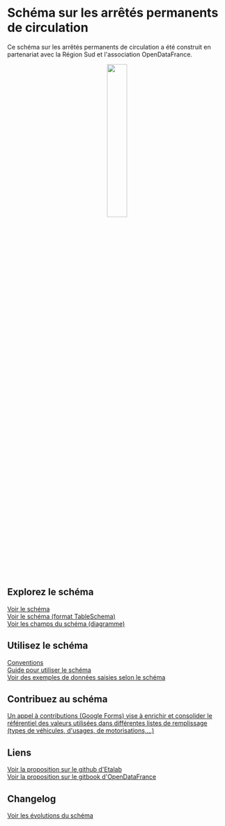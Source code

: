 # Schéma sur les arrêtés permanents de circulation

Ce schéma sur les arrêtés permanents de circulation a été construit en partenariat avec la Région Sud et l'association OpenDataFrance.
<br>
<p align=center>
<img src=https://gblobscdn.gitbook.com/spaces%2F-M8umwbbnQtktzDT0-5_%2Favatar-rectangle-1591200295956.png?alt=media width='30%'>
</p>

## Explorez le schéma
[Voir le schéma](schema.md)  
[Voir le schéma (format TableSchema)](schema.json)  
[Voir les champs du schéma (diagramme)](https://raw.githubusercontent.com/CEREMA/schema-arrete-circulation/master/arrete-permanent-circulation.png) 

## Utilisez le schéma
[Conventions](A-PROPOS.md)  
[Guide pour utiliser le schéma](GUIDE.md)  
[Voir des exemples de données saisies selon le schéma](EXEMPLES.md)

## Contribuez au schéma
[Un appel à contributions (Google Forms) vise à enrichir et consolider le référentiel des valeurs utilisées dans différentes listes de remplissage (types de véhicules, d'usages, de motorisations,...)](https://forms.gle/vUALzEDQqRsY2NgG9)

## Liens
[Voir la proposition sur le github d'Etalab](https://github.com/etalab/schema.data.gouv.fr/issues/157)  
[Voir la proposition sur le gitbook d'OpenDataFrance](https://opendatafrance.gitbook.io/fablog/territoires/chantiers/partage-des-donnees/standardisation/arretes-de-circulation)  
## Changelog
[Voir les évolutions du schéma](CHANGELOG.md)
